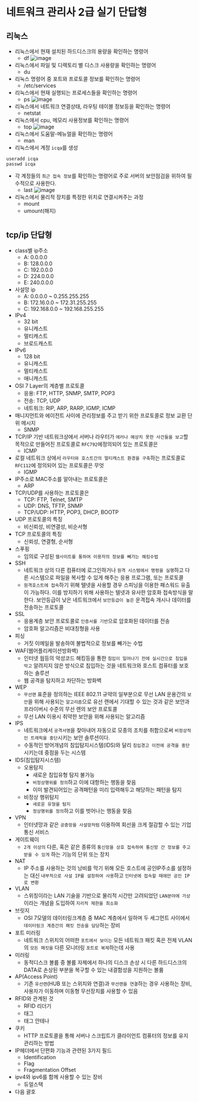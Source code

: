 # 네트워크 관리사 2급 실기 단답형

## 리눅스

- 리눅스에서 현재 설치된 하드디스크의 용량을 확인하는 명령어
    - df
![image](https://user-images.githubusercontent.com/61821641/161372818-0189204c-060f-42f2-b764-af485d7bd215.png)
- 리눅스에서 파일 및 디렉토리 별 디스크 사용량을 확인하는 명령어
    - du
- 리눅스 명령어 중 포트와 프로토콜 정보를 확인하는 명령어
    - /etc/services
- 리눅스에서 현재 실행되는 프로세스들을 확인하는 명령어
    - ps
![image](https://user-images.githubusercontent.com/61821641/161372782-ed4672bd-00e9-462c-9a4a-c2da21db4588.png)
- 리눅스에서 네트워크 연결상태, 라우팅 테이블 정보등을 확인하는 명령어
    - netstat
- 리눅스에서 cpu, 메모리 사용정보를 확인하는 명령어
    - top
![image](https://user-images.githubusercontent.com/61821641/161372876-dfcd2858-b8b4-44c7-bc52-cc13110a0340.png)
- 리눅스에서 도움말-메뉴얼을 확인하는 명령어
    - man
- 리눅스에서 계정 `icqa`를 생성
```
useradd icqa
passwd icqa
```
- 각 계정들의 `최근 접속 정보`를 확인하는 명령어로 주로 서버의 보안점검을 위하여 필수적으로 사용한다.
    - last
![image](https://user-images.githubusercontent.com/61821641/161372760-41bd6b09-fa17-4560-be1a-91124cba25e0.png)
- 리눅스에서 물리적 장치를 특정한 위치로 연결시켜주는 과정
    - mount
    - umount(해지)
#
## tcp/ip 단답형
 
- class별 ip주소
    - A: 0.0.0.0
    - B: 128.0.0.0
    - C: 192.0.0.0
    - D: 224.0.0.0
    - E: 240.0.0.0
- 사설망 ip
    - A: 0.0.0.0 ~ 0.255.255.255
    - B: 172.16.0.0 ~ 172.31.255.255
    - C: 192.168.0.0 ~ 192.168.255.255
- IPv4
    - 32 bit
    - 유니캐스트
    - 멀티캐스트
    - 브로드캐스트
- IPv6
    - 128 bit
    - 유니캐스트
    - 멀티캐스트
    - 애니캐스트
- OSI 7 Layer의 계층별 프로토콜
    - 응용: FTP, HTTP, SNMP, SMTP, POP3
    - 전송: TCP, UDP
    - 네트워크: RIP, ARP, RARP, IGMP, ICMP
- 매니지먼트와 에이전트 사이에 관리정보를 주고 받기 위한 프로토콜로 정보 교환 단위 메시지
    - SNMP
- TCP/IP 기반 네트워크상에서 서버나 라우터가 `에러나 예상치 못한 사건들을 보고`할 목적으로 만들어진 프로토콜로 `RFC792`에정의되어 있는 프로토콜은
    - ICMP
- 로컬 네트워크 상에서 `라우터와 호스트간의 멀티캐스트 환경을 구축`하는 프로토콜로 `RFC112`에 정의되어 있는 프로토콜은 무엇
    - IGMP
- IP주소로 MAC주소를 알아내는 프로토콜은
    - ARP
- TCP/UDP를 사용하는 프로토콜은
    - TCP: FTP, Telnet, SMTP
    - UDP: DNS, TFTP, SNMP
    - TCP/UDP: HTTP, POP3, DHCP, BOOTP
- UDP 프로토콜의 특징
    - 비신뢰성, 비연결성, 비순서형
- TCP 프로토콜의 특징
    - 신뢰성, 연결형, 순서형
- 스푸핑
    - 임의로 구성된 `웹사이트를 통하여 이용자의 정보를 빼가는 해킹수법`
- SSH
    - 네트워크 상의 다른 컴퓨터에 로그인하거나 `원격 시스템에서 명령을 실행`하고 다른 시스템으로 파일을 복사할 수 있게 해주는 응용 프로그램, 또는 프로토콜
    - `원격호스트에 접속`하기 위해 텔넷을 사용할 경우 스피닝을 이용한 패스워드 유출이 가능하다. 이를 방지하기 위해 사용하는 텔넷과 유사한 암호화 접속방식을 말한다. 보안등급이 낮은 네트워크에서 `보안등급이 높은` 운격접속 개시나 데이터를 전송하는 프로토콜
- SSL
    - 응용계층 보안 프로토콜로 `인증서를 기반`으로 암호화된 데이터를 전송
    - 암호화 알고리즘은 비대칭형을 사용
- 피싱
    - 거짓 이메일을 발송하여 불법적으로 정보를 빼가는 수법
- WAF(웹어플리케이션방화벽)
    - 인터넷 웜등의 악성코드 해킹등을 통한 `침입이 일어나기 전에 실시간으로 침입을 막고` 알려지지 않은 방식으로 침입하는 것을 네트워크와 호스트 컴퓨터를 보호하는 솔루션
    - 웹 공격을 탐지하고 차단하는 방화벽
- WEP
    - `무선랜` 표준을 정의하는 IEEE 802.11 규약의 일부분으로 무선 LAN 운용간의 `보안`을 위해 사용되는 `알고리즘`으로 유선 랜에서 기대할 수 있는 것과 같은 보안과 프라이버시 수준의 무선 랜의 보안 프로토콜
    - 무선 LAN 이용시 취약한 보안을 위해 사용되는 알고리즘
- IPS
    - 네트워크에서 `공격서명`을 찾아내어 자동으로 모종의 조치를 취함으로써 `비정상적인 트래픽을 중단`시키는 보안 솔루션이다.
    - 수동적인 방어개념의 침입탐지시스템(IDS)와 달리 `침입경고 이전에 공격을 중단`시키는데 중점을 두는 시스템
- IDS(침입탐지시스템)
    - 오용탐지
        - 새로운 침입유형 탐지 불가능
        - `비정상행위를 정의`하고 이에 대항하는 행동을 찾음
        - 이미 발견되어있는 공격패턴을 미리 입력해두고 해당하는 패턴을 탐지
    - 비정상 행위탐지
        - `새로운 유형을 탐지`
        - `정상행위를 정의`하고 이를 벗어나는 행동을 찾음
- VPN
    - 인터넷망과 같은 `공중망을 사설망처럼` 이용하여 회선을 크게 절감할 수 있는 기업 통신 서비스
- 게이트웨이
    - `2개 이상의` 다른, 혹은 같은 종류의 `통신망을 상호 접속하여 통신망 간 정보를 주고 받을 수 있게` 하는 기능의 단위 또는 장치
- NAT
    - IP 주소를 사용하는 것의 낭비를 막기 위해 모든 호스트에 공인IP주소를 설정하는 대신 `내부적으로 사설 IP를 설정하여 사용`하고 `인터넷에 접속할 때에만 공인 IP로 변환`
- VLAN
    - 스위칭이라는 LAN 기술을 기반으로 물리적 시간만 고려되었던 `LAN분야에 가상`이라는 개념을 도입하여 `지리적 제한을 최소화`
- 브릿지
    - OSI 7모델의 데이터링크계층 중 MAC 계층에서 일하며 두 세그먼트 사이에서 `데이터링크 계층간의 패킷 전송을 담당`하는 장비
- 포트 미러링
    - 네트워크 스위치의 어떠한 `포트에서 보이는` 모든 네트워크 패킷 혹은 전체 VLAN의 `모든 패킷을` 다른 모니터링 `포트로 복제`하는데 사용
- 미러링
    - 동적디스크 볼륨 중 볼륨 자체에서 하나의 디스크 손상 시 다른 하드디스크의 DATA로 손상된 부분을 복구할 수 있는 내결함성을 지원하는 볼륨
- AP(Access Point)
    - 기존 `유선랜`(HUB 또는 스위치와 연결)과 `무선랜을 연결`하는 경우 사용하는 장비, 사용자가 이동하며 이동형 무선장치를 사용할 수 있음
- RFID와 관계된 것
    - RFID 리더기
    - 태그
    - 태그 안테나
- 쿠키
    - HTTP 프로토콜을 통해 서버나 스크립트가 클라이언트 컴퓨터의 정보를 유지 관리하는 방법
- IP헤더에서 단편화 기능과 관련된 3가지 필드
    - Identification
    - Flag
    - Fragmentation Offset
- ipv4와 ipv6를 함께 사용할 수 있는 장비
    - 듀얼스택
- 다음 괄호
